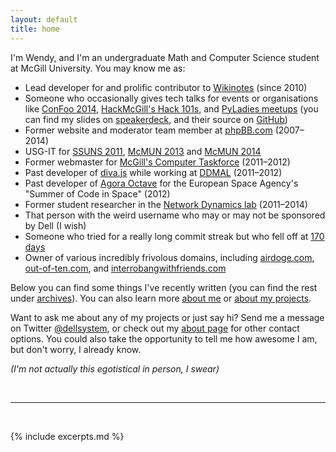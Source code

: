 ```yaml
---
layout: default
title: home
---
```


I'm Wendy, and I'm an undergraduate Math and Computer Science student at
McGill University. You may know me as:

* Lead developer for and prolific contributor to [Wikinotes] (since 2010)
* Someone who occasionally gives tech talks for events or organisations like
  [ConFoo 2014][confoo_talk], [HackMcGill's Hack 101s][hack101_talks], and
  [PyLadies meetups][pyladies_talk] (you can find my slides on [speakerdeck],
  and their source on [GitHub][slides])
* Former website and moderator team member at [phpBB.com]
  (2007–2014)
* USG-IT for [SSUNS 2011], [McMUN 2013] and [McMUN 2014]
* Former webmaster for [McGill's Computer Taskforce][ctf] (2011–2012)
* Past developer of [diva.js] while working at [DDMAL] (2011–2012)
* Past developer of [Agora Octave] for the European Space Agency's "Summer of
  Code in Space" (2012)
* Former student researcher in the [Network Dynamics lab] (2011–2014)
* That person with the weird username who may or may not be sponsored by
  Dell (I wish)
* Someone who tried for a really long commit streak but who fell off at [170
  days][github]
* Owner of various incredibly frivolous domains, including [airdoge.com],
  [out-of-ten.com], and [interrobangwithfriends.com]

Below you can find some things I've recently written (you can find the rest
under [archives](/archives)). You can also learn more [about me](/about) or
[about my projects](/projects).

Want to ask me about any of my projects or just say hi? Send me a message on
Twitter [@dellsystem](https://twitter.com/dellsystem), or check out my [about
page](/about#contact) for other contact options. You could also take the
opportunity to tell me how awesome I am, but don't worry, I already know.

_(I'm not actually this egotistical in person, I swear)_

[github]: https://github.com/dellsystem
[confoo_talk]: https://github.com/dellsystem/slides/tree/master/confoo-2014/optimising-your-javascript
[hack101_talks]: https://github.com/dellsystem/slides/tree/master/hackmcgill
[pyladies_talk]: https://github.com/dellsystem/slides/tree/master/pyladies-montreal/git-and-github
[speakerdeck]: https://speakerdeck.com/dellsystem
[slides]: https://github.com/dellsystem/slides
[Wikinotes]: http://www.wikinotes.ca
[ctf]: http://taskforce.sus.mcgill.ca
[SSUNS 2011]: https://github.com/dellsystem/ssuns-2011
[McMUN 2013]: https://github.com/dellsystem/mcmun-2013
[McMUN 2014]: https://github.com/dellsystem/mcmun-2014
[phpBB.com]: https://phpbb.com
[diva.js]: http://ddmal.music.mcgill.ca/diva
[DDMAL]: http://ddmal.music.mcgill.ca
[Agora Octave]: http://agora.octave.org
[Network Dynamics lab]: http://networkdynamics.org
[airdoge.com]: http://airdoge.com
[out-of-ten.com]: http://pretty-pointless.out-of-ten.com
[interrobangwithfriends.com]: http://interrobangwithfriends.com

<br />
<hr />
<br />

{% include excerpts.md %}
